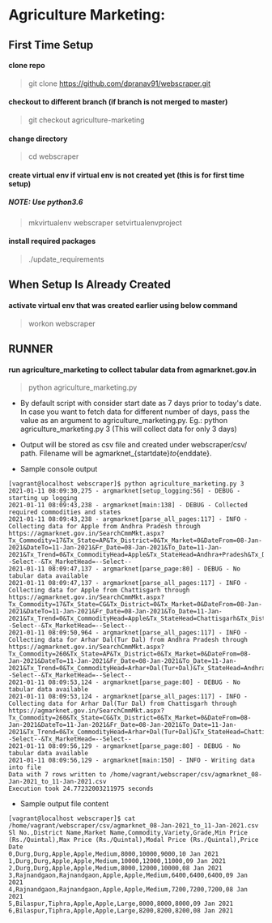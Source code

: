 # Agriculture Marketing:
## First Time Setup
#### clone repo
> git clone https://github.com/dpranav91/webscraper.git

#### checkout to different branch (if branch is not merged to master)
> git checkout agriculture-marketing

#### change directory
> cd webscraper

#### create virtual env if virtual env is not created yet (this is for first time setup) 
##### NOTE: Use python3.6
> mkvirtualenv webscraper
> setvirtualenvproject

#### install required packages
> ./update_requirements

## When Setup Is Already Created
#### activate virtual env that was created earlier using below command
> workon webscraper


## RUNNER
#### run agriculture_marketing to collect tabular data from agmarknet.gov.in
> python agriculture_marketing.py

- By default script with consider start date as 7 days prior to today's date. In case you want to fetch data for different number of days, pass the value as an argument to agriculture_marketing.py.
Eg.: python agriculture_marketing.py 3 (This will collect data for only 3 days)

- Output will be stored as csv file and created under webscraper/csv/ path. Filename will be agmarknet_{startdate}_to_{enddate}.

- Sample console output
```
[vagrant@localhost webscraper]$ python agriculture_marketing.py 3
2021-01-11 08:09:30,275 - argmarknet[setup_logging:56] - DEBUG - starting up logging
2021-01-11 08:09:43,238 - argmarknet[main:138] - DEBUG - Collected required commodities and states
2021-01-11 08:09:43,238 - argmarknet[parse_all_pages:117] - INFO - Collecting data for Apple from Andhra Pradesh through https://agmarknet.gov.in/SearchCmmMkt.aspx?Tx_Commodity=17&Tx_State=AP&Tx_District=0&Tx_Market=0&DateFrom=08-Jan-2021&DateTo=11-Jan-2021&Fr_Date=08-Jan-2021&To_Date=11-Jan-2021&Tx_Trend=0&Tx_CommodityHead=Apple&Tx_StateHead=Andhra+Pradesh&Tx_DistrictHead=--Select--&Tx_MarketHead=--Select--
2021-01-11 08:09:47,137 - argmarknet[parse_page:80] - DEBUG - No tabular data available
2021-01-11 08:09:47,137 - argmarknet[parse_all_pages:117] - INFO - Collecting data for Apple from Chattisgarh through https://agmarknet.gov.in/SearchCmmMkt.aspx?Tx_Commodity=17&Tx_State=CG&Tx_District=0&Tx_Market=0&DateFrom=08-Jan-2021&DateTo=11-Jan-2021&Fr_Date=08-Jan-2021&To_Date=11-Jan-2021&Tx_Trend=0&Tx_CommodityHead=Apple&Tx_StateHead=Chattisgarh&Tx_DistrictHead=--Select--&Tx_MarketHead=--Select--
2021-01-11 08:09:50,964 - argmarknet[parse_all_pages:117] - INFO - Collecting data for Arhar Dal(Tur Dal) from Andhra Pradesh through https://agmarknet.gov.in/SearchCmmMkt.aspx?Tx_Commodity=260&Tx_State=AP&Tx_District=0&Tx_Market=0&DateFrom=08-Jan-2021&DateTo=11-Jan-2021&Fr_Date=08-Jan-2021&To_Date=11-Jan-2021&Tx_Trend=0&Tx_CommodityHead=Arhar+Dal(Tur+Dal)&Tx_StateHead=Andhra+Pradesh&Tx_DistrictHead=--Select--&Tx_MarketHead=--Select--
2021-01-11 08:09:53,124 - argmarknet[parse_page:80] - DEBUG - No tabular data available
2021-01-11 08:09:53,124 - argmarknet[parse_all_pages:117] - INFO - Collecting data for Arhar Dal(Tur Dal) from Chattisgarh through https://agmarknet.gov.in/SearchCmmMkt.aspx?Tx_Commodity=260&Tx_State=CG&Tx_District=0&Tx_Market=0&DateFrom=08-Jan-2021&DateTo=11-Jan-2021&Fr_Date=08-Jan-2021&To_Date=11-Jan-2021&Tx_Trend=0&Tx_CommodityHead=Arhar+Dal(Tur+Dal)&Tx_StateHead=Chattisgarh&Tx_DistrictHead=--Select--&Tx_MarketHead=--Select--
2021-01-11 08:09:56,129 - argmarknet[parse_page:80] - DEBUG - No tabular data available
2021-01-11 08:09:56,129 - argmarknet[main:150] - INFO - Writing data into file
Data with 7 rows written to /home/vagrant/webscraper/csv/agmarknet_08-Jan-2021_to_11-Jan-2021.csv
Execution took 24.77232003211975 seconds
```
- Sample output file content
```
[vagrant@localhost webscraper]$ cat /home/vagrant/webscraper/csv/agmarknet_08-Jan-2021_to_11-Jan-2021.csv
Sl No.,District Name,Market Name,Commodity,Variety,Grade,Min Price (Rs./Quintal),Max Price (Rs./Quintal),Modal Price (Rs./Quintal),Price Date
0,Durg,Durg,Apple,Apple,Medium,8000,10000,9000,10 Jan 2021
1,Durg,Durg,Apple,Apple,Medium,10000,12000,11000,09 Jan 2021
2,Durg,Durg,Apple,Apple,Medium,8000,12000,10000,08 Jan 2021
3,Rajnandgaon,Rajnandgaon,Apple,Apple,Medium,6400,6400,6400,09 Jan 2021
4,Rajnandgaon,Rajnandgaon,Apple,Apple,Medium,7200,7200,7200,08 Jan 2021
5,Bilaspur,Tiphra,Apple,Apple,Large,8000,8000,8000,09 Jan 2021
6,Bilaspur,Tiphra,Apple,Apple,Large,8200,8200,8200,08 Jan 2021
```